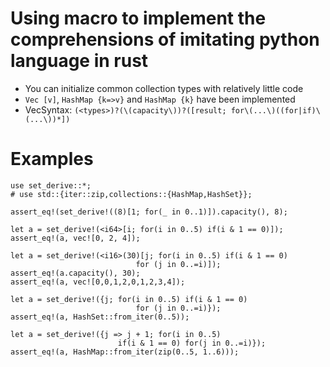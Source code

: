 # Using macro to implement the comprehensions of imitating python language in rust
- You can initialize common collection types with relatively little code
- `Vec [v]`, `HashMap {k=>v}` and `HashMap {k}` have been implemented
- VecSyntax: `(<types>)?(\(capacity\))?([result; for\(...\)((for|if)\(...\))*])`

# Examples
```
use set_derive::*;
# use std::{iter::zip,collections::{HashMap,HashSet}};

assert_eq!(set_derive!((8)[1; for(_ in 0..1)]).capacity(), 8);

let a = set_derive!(<i64>[i; for(i in 0..5) if(i & 1 == 0)]);
assert_eq!(a, vec![0, 2, 4]);

let a = set_derive!(<i16>(30)[j; for(i in 0..5) if(i & 1 == 0)
                            for (j in 0..=i)]);
assert_eq!(a.capacity(), 30);
assert_eq!(a, vec![0,0,1,2,0,1,2,3,4]);

let a = set_derive!({j; for(i in 0..5) if(i & 1 == 0)
                            for (j in 0..=i)});
assert_eq!(a, HashSet::from_iter(0..5));

let a = set_derive!({j => j + 1; for(i in 0..5)
                        if(i & 1 == 0) for(j in 0..=i)});
assert_eq!(a, HashMap::from_iter(zip(0..5, 1..6)));
```
